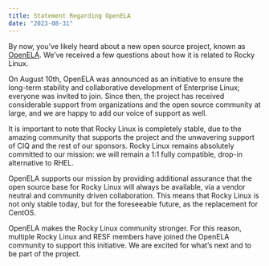 ```yaml
---
title: Statement Regarding OpenELA
date: "2023-08-31"
---
```


By now, you’ve likely heard about a new open source project, known as [OpenELA](https://openela.org). We’ve received a few questions about how it is related to Rocky Linux.

On August 10th, OpenELA was announced as an initiative to ensure the long-term stability and collaborative development of Enterprise Linux; everyone was invited to join. Since then, the project has received considerable support from organizations and the open source community at large, and we are happy to add our voice of support as well.

It is important to note that Rocky Linux is completely stable, due to the amazing community that supports the project and the unwavering support of CIQ and the rest of our sponsors. Rocky Linux remains absolutely committed to our mission: we will remain a 1:1 fully compatible, drop-in alternative to RHEL.

OpenELA supports our mission by providing additional assurance that the open source base for Rocky Linux will always be available, via a vendor neutral and community driven collaboration. This means that Rocky Linux is not only stable today, but for the foreseeable future, as the replacement for CentOS.

OpenELA makes the Rocky Linux community stronger. For this reason, multiple Rocky Linux and RESF members have joined the OpenELA community to support this initiative. We are excited for what’s next and to be part of the project.
